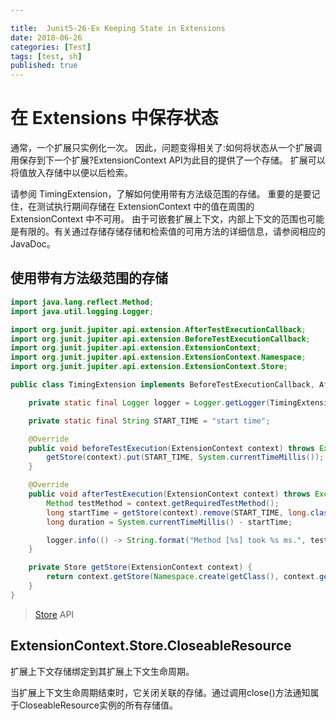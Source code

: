 ```yaml
---

title:  Junit5-26-Ex Keeping State in Extensions
date: 2018-06-26
categories: [Test]
tags: [test, sh]
published: true
---
```


# 在 Extensions 中保存状态

通常，一个扩展只实例化一次。
因此，问题变得相关了:如何将状态从一个扩展调用保存到下一个扩展?ExtensionContext API为此目的提供了一个存储。
扩展可以将值放入存储中以便以后检索。

请参阅 TimingExtension，了解如何使用带有方法级范围的存储。
重要的是要记住，在测试执行期间存储在 ExtensionContext 中的值在周围的 ExtensionContext 中不可用。
由于可嵌套扩展上下文，内部上下文的范围也可能是有限的。有关通过存储存储存储和检索值的可用方法的详细信息，请参阅相应的JavaDoc。

## 使用带有方法级范围的存储

```java
import java.lang.reflect.Method;
import java.util.logging.Logger;

import org.junit.jupiter.api.extension.AfterTestExecutionCallback;
import org.junit.jupiter.api.extension.BeforeTestExecutionCallback;
import org.junit.jupiter.api.extension.ExtensionContext;
import org.junit.jupiter.api.extension.ExtensionContext.Namespace;
import org.junit.jupiter.api.extension.ExtensionContext.Store;

public class TimingExtension implements BeforeTestExecutionCallback, AfterTestExecutionCallback {

    private static final Logger logger = Logger.getLogger(TimingExtension.class.getName());

    private static final String START_TIME = "start time";

    @Override
    public void beforeTestExecution(ExtensionContext context) throws Exception {
        getStore(context).put(START_TIME, System.currentTimeMillis());
    }

    @Override
    public void afterTestExecution(ExtensionContext context) throws Exception {
        Method testMethod = context.getRequiredTestMethod();
        long startTime = getStore(context).remove(START_TIME, long.class);
        long duration = System.currentTimeMillis() - startTime;

        logger.info(() -> String.format("Method [%s] took %s ms.", testMethod.getName(), duration));
    }

    private Store getStore(ExtensionContext context) {
        return context.getStore(Namespace.create(getClass(), context.getRequiredTestMethod()));
    }
}
```

> [Store](https://junit.org/junit5/docs/current/api/org/junit/jupiter/api/extension/ExtensionContext.Store.html) API

## ExtensionContext.Store.CloseableResource

扩展上下文存储绑定到其扩展上下文生命周期。

当扩展上下文生命周期结束时，它关闭关联的存储。通过调用close()方法通知属于CloseableResource实例的所有存储值。

